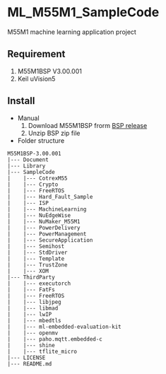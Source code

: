 # ML_M55M1_SampleCode
M55M1 machine learning application project
## Requirement
1. M55M1BSP V3.00.001
2. Keil uVision5
## Install
- Manual  
    1. Download M55M1BSP frorm [BSP release](https://github.com/OpenNuvoton/M55M1BSP/releases)
    2. Unzip BSP zip file
- Folder structure
```
M55M1BSP-3.00.001
|--- Document
|--- Library
|--- SampleCode
|    |--- CotrexM55
|    |--- Crypto
|    |--- FreeRTOS
|    |--- Hard_Fault_Sample
|    |--- ISP
|    |--- MachineLearning
|    |--- NuEdgeWise
|    |--- NuMaker_M55M1
|    |--- PowerDelivery
|    |--- PowerManagement
|    |--- SecureApplication
|    |--- Semihost
|    |--- StdDriver
|    |--- Template
|    |--- TrustZone
|    |--- XOM
|--- ThirdParty
|    |--- executorch
|    |--- FatFs
|    |--- FreeRTOS
|    |--- libjpeg
|    |--- libmad
|    |--- lwIP
|    |--- mbedtls
|    |--- ml-embedded-evaluation-kit
|    |--- openmv
|    |--- paho.mqtt.embedded-c
|    |--- shine
|    |--- tflite_micro
|--- LICENSE
|--- README.md

```

